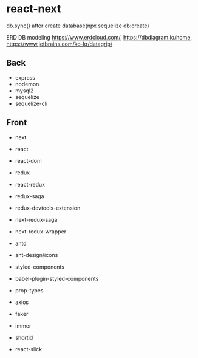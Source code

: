# react-next

db.sync() after create database(npx sequelize db:create)

ERD DB modeling https://www.erdcloud.com/, https://dbdiagram.io/home, https://www.jetbrains.com/ko-kr/datagrip/

## Back

- express
- nodemon
- mysql2
- sequelize
- sequelize-cli

## Front

- next
- react
- react-dom

- redux
- react-redux
- redux-saga
- redux-devtools-extension
- next-redux-saga
- next-redux-wrapper

- antd
- ant-design/icons
- styled-components
- babel-plugin-styled-components

- prop-types
- axios
- faker
- immer
- shortid
- react-slick
